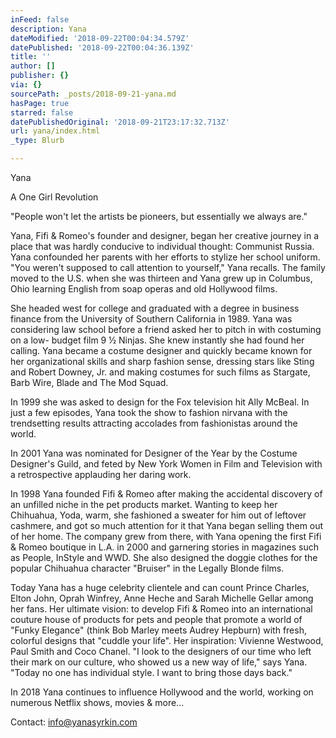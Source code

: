 ```yaml
---
inFeed: false
description: Yana
dateModified: '2018-09-22T00:04:34.579Z'
datePublished: '2018-09-22T00:04:36.139Z'
title: ''
author: []
publisher: {}
via: {}
sourcePath: _posts/2018-09-21-yana.md
hasPage: true
starred: false
datePublishedOriginal: '2018-09-21T23:17:32.713Z'
url: yana/index.html
_type: Blurb

---
```

Yana

A One Girl Revolution

"People won't let the artists be pioneers, but essentially we always are."

Yana, Fifi & Romeo's founder and designer, began her creative journey in a place that was hardly conducive to individual thought: Communist Russia. Yana confounded her parents with her efforts to stylize her school uniform. "You weren't supposed to call attention to yourself," Yana recalls. The family moved to the U.S. when she was thirteen and Yana grew up in Columbus, Ohio learning English from soap operas and old Hollywood films.

She headed west for college and graduated with a degree in business finance from the University of Southern California in 1989\. Yana was considering law school before a friend asked her to pitch in with costuming on a low- budget film 9 ½ Ninjas. She knew instantly she had found her calling. Yana became a costume designer and quickly became known for her organizational skills and sharp fashion sense, dressing stars like Sting and Robert Downey, Jr. and making costumes for such films as Stargate, Barb Wire, Blade and The Mod Squad.

In 1999 she was asked to design for the Fox television hit Ally McBeal. In just a few episodes, Yana took the show to fashion nirvana with the trendsetting results attracting accolades from fashionistas around the world.

In 2001 Yana was nominated for Designer of the Year by the Costume Designer's Guild, and feted by New York Women in Film and Television with a retrospective applauding her daring work.

In 1998 Yana founded Fifi & Romeo after making the accidental discovery of an unfilled niche in the pet products market. Wanting to keep her Chihuahua, Yoda, warm, she fashioned a sweater for him out of leftover cashmere, and got so much attention for it that Yana began selling them out of her home. The company grew from there, with Yana opening the first Fifi & Romeo boutique in L.A. in 2000 and garnering stories in magazines such as People, InStyle and WWD. She also designed the doggie clothes for the popular Chihuahua character "Bruiser" in the Legally Blonde films.

Today Yana has a huge celebrity clientele and can count Prince Charles, Elton John, Oprah Winfrey, Anne Heche and Sarah Michelle Gellar among her fans. Her ultimate vision: to develop Fifi & Romeo into an international couture house of products for pets and people that promote a world of "Funky Elegance" (think Bob Marley meets Audrey Hepburn) with fresh, colorful designs that "cuddle your life". Her inspiration: Vivienne Westwood, Paul Smith and Coco Chanel. "I look to the designers of our time who left their mark on our culture, who showed us a new way of life," says Yana. "Today no one has individual style. I want to bring those days back."

In 2018 Yana continues to influence Hollywood and the world, working on numerous Netflix shows, movies & more...

Contact: info@yanasyrkin.com